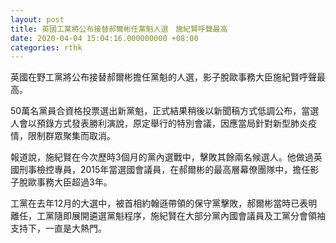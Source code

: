 ```yaml
---
layout: post
title: 英國工黨將公布接替郝爾彬任黨魁人選　施紀賢呼聲最高
date: 2020-04-04 15:04:16.000000000 +08:00
categories: rthk
---
```


英國在野工黨將公布接替郝爾彬擔任黨魁的人選，影子脫歐事務大臣施紀賢呼聲最高。

50萬名黨員合資格投票選出新黨魁，正式結果稍後以新聞稿方式低調公布，當選人會以預錄方式發表勝利演說，原定舉行的特別會議，因應當局針對新型肺炎疫情，限制群眾聚集而取消。

報道說，施紀賢在今次歷時3個月的黨內選戰中，擊敗其餘兩名候選人。他做過英國刑事檢控專員，2015年當選國會議員，在郝爾彬的最高層幕僚團隊中，擔任影子脫歐事務大臣超過3年。

工黨在去年12月的大選中，被首相約翰遜帶領的保守黨擊敗，郝爾彬當時已表明離任，工黨隨即展開遴選黨魁程序，施紀賢在大部分黨內國會議員及工黨分會領袖支持下，一直是大熱門。
